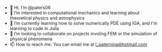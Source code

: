 - 👋 Hi, I’m @paters06
- 👀 I’m interested in computational mechanics and learning about theoretical physics and astrophysics
- 🌱 I’m currently learning how to solve numerically PDE using IGA, and I'm learning to code in Julia
- 💞️ I’m looking to collaborate on projects involing FEM or the simulation of physical phenomena
- 📫 How to reach me: You can email me at l_paternina@hotmail.com

<!---
paters06/paters06 is a ✨ special ✨ repository because its `README.md` (this file) appears on your GitHub profile.
You can click the Preview link to take a look at your changes.
--->
